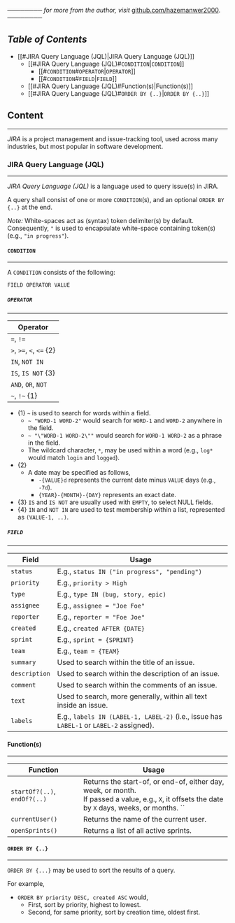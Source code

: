 ──────── *for more from the author, visit* [github.com/hazemanwer2000](https://github.com/hazemanwer2000). ────────
## *Table of Contents*
- [[#JIRA Query Language (JQL)|JIRA Query Language (JQL)]]
	- [[#JIRA Query Language (JQL)#`CONDITION`|`CONDITION`]]
		- [[#`CONDITION`#`OPERATOR`|`OPERATOR`]]
		- [[#`CONDITION`#`FIELD`|`FIELD`]]
	- [[#JIRA Query Language (JQL)#Function(s)|Function(s)]]
	- [[#JIRA Query Language (JQL)#`ORDER BY {..}`|`ORDER BY {..}`]]
## Content
---
*JIRA* is a project management and issue-tracking tool, used across many industries, but most popular in software development.
### JIRA Query Language (JQL)
---
*JIRA Query Language (JQL)* is a language used to query issue(s) in JIRA.

A query shall consist of one or more `CONDITION`(s), and an optional `ORDER BY {..}` at the end.

*Note:* White-spaces act as (syntax) token delimiter(s) by default. Consequently, `"` is used to encapsulate white-space containing token(s) (e.g., `"in progress"`).
#### `CONDITION`
---
A `CONDITION` consists of the following:

```
FIELD OPERATOR VALUE
```
##### `OPERATOR`
---

| Operator                 |
| ------------------------ |
| `=`, `!=`                |
| `>`, `>=`, `<`, `<=` {2} |
| `IN`, `NOT IN`           |
| `IS`, `IS NOT` {3}       |
| `AND`, `OR`, `NOT`       |
| `~`, `!~` {1}            |

* {1}  `~` is used to search for words within a field.
	* `~ "WORD-1 WORD-2"` would search for `WORD-1` and `WORD-2` anywhere in the field.
	* `~ "\"WORD-1 WORD-2\""` would search for `WORD-1 WORD-2` as a phrase in the field.
	* The wildcard character, `*`, may be used within a word (e.g., `log*` would match `login` and `logged`).
* {2}
	* A date may be specified as follows,
		* `-{VALUE}d` represents the current date minus `VALUE` days (e.g., `-7d`).
		* `{YEAR}-{MONTH}-{DAY}` represents an exact date.
* {3} `IS` and `IS NOT` are usually used with `EMPTY`, to select NULL fields.
* {4} `IN` and `NOT IN` are used to test membership within a list, represented as `(VALUE-1, ..)`.
##### `FIELD`
---

| Field         | Usage                                                                                   |
| ------------- | --------------------------------------------------------------------------------------- |
| `status`      | E.g., `status IN ("in progress", "pending")`                                            |
| `priority`    | E.g., `priority > High`                                                                 |
| `type`        | E.g., `type IN (bug, story, epic)`                                                      |
| `assignee`    | E.g., `assignee = "Joe Foe"`                                                            |
| `reporter`    | E.g., `reporter = "Foe Joe"`                                                            |
| `created`     | E.g., `created AFTER {DATE}`                                                            |
| `sprint`      | E.g., `sprint = {SPRINT}`                                                               |
| `team`        | E.g., `team = {TEAM}`                                                                   |
| `summary`     | Used to search within the title of an issue.                                            |
| `description` | Used to search within the description of an issue.                                      |
| `comment`     | Used to search within the comments of an issue.                                         |
| `text`        | Used to search, more generally, within all text inside an issue.                        |
| `labels`      | E.g., `labels IN (LABEL-1, LABEL-2)` (i.e., issue has `LABEL-1` or `LABEL-2` assigned). |
#### Function(s)
---

| Function                     | Usage                                                                                                                                               |
| ---------------------------- | --------------------------------------------------------------------------------------------------------------------------------------------------- |
| `startOf?(..)`, `endOf?(..)` | Returns the start-of, or end-of, either day, week, or month.<br>If passed a value, e.g., `X`, it offsets the date by `X` days, weeks, or months. `` |
| `currentUser()`              | Returns the name of the current user.                                                                                                               |
| `openSprints()`              | Returns a list of all active sprints.                                                                                                               |
#### `ORDER BY {..}`
---
`ORDER BY {...}` may be used to sort the results of a query.

For example,
* `ORDER BY priority DESC, created ASC` would,
	* First, sort by priority, highest to lowest.
	* Second, for same priority, sort by creation time, oldest first.
